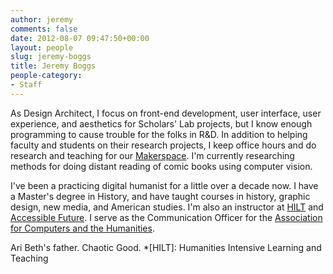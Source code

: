 ```yaml
---
author: jeremy
comments: false
date: 2012-08-07 09:47:50+00:00
layout: people
slug: jeremy-boggs
title: Jeremy Boggs
people-category:
- Staff
---
```


As Design Architect, I focus on front-end development, user interface, user experience, and aesthetics for Scholars' Lab projects, but I know enough programming to cause trouble for the folks in R&D. In addition to helping faculty and students on their research projects, I keep office hours and do research and teaching for our [Makerspace](http://scholarslab.org/makerspace/). I'm currently researching methods for doing distant reading of comic books using computer vision.

I've been a practicing digital humanist for a little over a decade now. I have a Master's degree in History, and have taught courses in history, graphic design, new media, and American studies. I'm also an instructor at [HILT](http://www.dhtraining.org/hilt/) and [Accessible Future](http://www.accessiblefuture.org/). I serve as the Communication Officer for the [Association for Computers and the Humanities](http://ach.org).

Ari Beth's father. Chaotic Good.
  *[HILT]: Humanities Intensive Learning and Teaching
